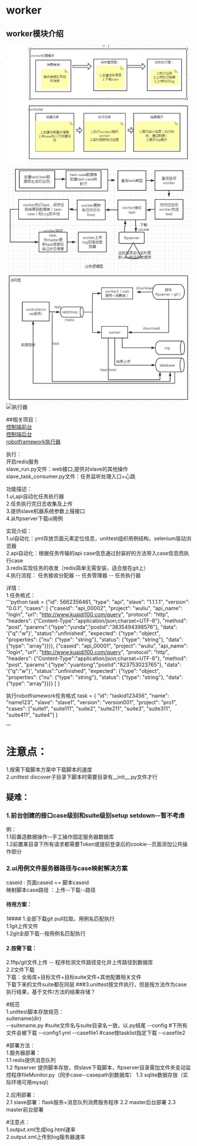 # worker
## worker模块介绍
![流程概要图](./doc/worker.JPG)
![业务流程图](./doc/业务流程图.JPG)
![组网图](./doc/组网图.JPG)
![执行器](./doc/执行器.JPG)

##相关项目：   
[控制端前台](https://github.com/yangjianj/autotest_ui)   
[控制端后台](https://github.com/yangjianj/django_web)   
[robotframework执行器](https://github.com/yangjianj/ui-api-robotframework)    

执行：  
开启redis服务  
slave_run.py文件：web接口,提供对slave的其他操作  
slave_task_consumer.py文件：任务监听处理入口+心跳  

功能描述：    
1.ui,api自动化任务执行器    
2.任务执行完日志收集及上传    
3.提供slave机器系统参数上报接口   
4.从ftpserver下载ui用例

实现介绍：   
1.ui自动化：yml存放页面元素定位信息，unittest组织用例结构，selenium驱动浏览器    
2.api自动化：根据任务传输的api case信息通过封装好的方法带入case信息而执行case    
3.redis实现任务的收发（redis简单无需安装，适合放在git上）   
4.执行流程： 任务接收分配器 -- 任务管理器 -- 任务执行器    



详情：    
1.任务格式：    
'''python
    task = {"id": 5662356461,
            "type": "api",
            "slave": "1.1.1.1",
            "version": "0.0.1",
             "cases": [
                     {"caseid": "api_00002",  "project": "wuliu", "api_name": "login",
                      "url": "http://www.kuaidi100.com/query",
                      "protocol": "http", "headers": {"Content-Type":"application/json;charset=UTF-8"}, "method": "post",
                      "params":{"type":"yunda","postid":"3835494398576"},
                      "data": '{"q":"w"}',
                      "status":"unfinished",
                      "expected": {"type": "object",
                                   "properties": {"nu": {"type": "string"}, "status": {"type": "string"},
                                                  "data": {"type": "array"}}}},
                     {"caseid": "api_00001", "project": "wuliu", "api_name": "login",
                      "url": "http://www.kuaidi100.com/query",
                      "protocol": "http", "headers": {"Content-Type":"application/json;charset=UTF-8"}, "method": "post",
                      "params":{"type":"yuantong","postid":"823753023765"},
                      "data": '{"q":"w"}',
                      "status":"unfinished",
                      "expected": {"type": "object",
                                   "properties": {"nu": {"type": "string"}, "status": {"type": "string"},
                                                  "data": {"type": "array"}}}}
                 ]
                     }

执行robotframework任务格式
task = {
        "id": "taskid123456",
        "name": "name123",
        "slave": "slave1",
        "version": "version001",
        "project": "pro1",
        "cases": ["suite1", "suite111", "suite2", "suite211", "suite3", "suite311", "suite411", "suite4"]
    }
    
'''

# 注意点：   
1.按需下载脚本方案中下载脚本的速度    
2.unittest discover子目录下脚本时需要目录有__init__.py文件才行   

## 疑难：
### 1.前台创建的接口case级别和suite级别setup  setdown--暂不考虑  
例：  
1.1前置造数据操作--手工操作固定服务器数据库   
1.2前置某目录下所有请求都需要Token或提前登录后的cookie--页面添加公共操作部分   

### 2.ui用例文件服务器路径与case映射解决方案   
caseid : 页面caseid == 脚本caseid      
映射脚本case路径 ：上传--下载--路径    
#### 待用方案：  
1#### 1.全部下载git pull拉取，用例名匹配执行   
1.1git上传文件    
1.2git全部下载--按用例名匹配执行    
#### 2.按需下载：  
2.1ftp/git文件上传 -- 程序检测文件路径变化并上传路径到数据库    
2.2文件下载    
下载：全局库+目标文件+目标suite文件+其他配置相关文件    
下载下来的文件suite都在同层
###3.unittest按文件执行，但是按方法作为case执行结果，基于文件/方法的结果存储？      



#规范   
1.unittest脚本存放规范：   
suitename(dir)   
  --suitename.py  #suite文件名与suite目录名一致，以.py结尾
  --config   #下所有文件会被下载
    --config1.yml
  --casefile1 #case按tasklist指定下载
  --casefile2
  
  
 #部署方法：    
 1.服务器部署：   
 1.1 redis提供消息队列    
 1.2 ftpserver 提供脚本存放，供slave下载脚本，ftpserver目录需加文件夹变动监控程序fileMonitor.py（同步case--casepath到数据库）
 1.3 sqlite数据存放（实际环境可用mysql）    
 
 2.应用部署：   
 2.1 slave部署：flask服务+消息队列消费服务程序
 2.2 master后台部署
 2.3 master前台部署    
 
#注意点：    
1.output.xml生成log.html速率   
2.output.xml上传到log服务器速率    